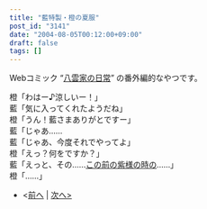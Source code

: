 ```yaml
---
title: "藍特製・橙の夏服"
post_id: "3141"
date: "2004-08-05T00:12:00+09:00"
draft: false
tags: []
---
```


Webコミック “[八雲家の日常](/tag/yakumo-family?order=ASC)” の番外編的なやつです。

橙「わはー♪涼しいー！」  
藍「気に入ってくれたようだね」  
橙「うん！藍さまありがとですー」  
藍「じゃあ……  
藍「じゃあ、今度それでやってよ」  
橙「えっ？何をですか？」  
藍「えっと、その……[この前の紫様の時の](/3123)……」  
橙「……」

  * <[前へ](/3134) | [次へ>](/3155)
